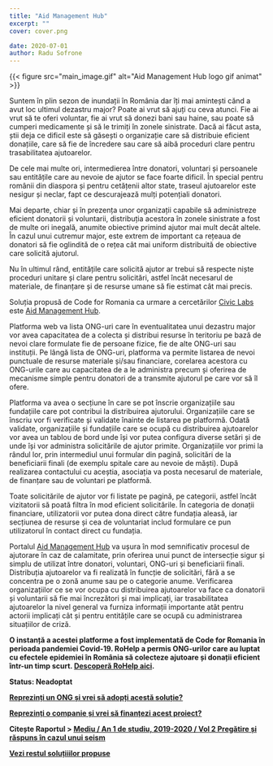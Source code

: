 ```yaml
---
title: "Aid Management Hub"
excerpt: ""
cover: cover.png

date: 2020-07-01
author: Radu Sofrone
---
```


{{< figure src="main_image.gif" alt="Aid Management Hub logo gif animat" >}}

Suntem în plin sezon de inundații în România dar îți mai amintești cănd a avut loc ultimul dezastru major? Poate ai vrut să ajuți cu ceva atunci. Fie ai vrut să te oferi voluntar, fie ai vrut să donezi bani sau haine, sau poate să cumperi medicamente și să le trimiți în zonele sinistrate. Dacă ai făcut asta, știi deja ce dificil este să găsești o organizație care să distribuie eficient donațiile, care să fie de încredere sau care să aibă proceduri clare pentru trasabilitatea ajutoarelor.

De cele mai multe ori, intermedierea între donatori, voluntari și persoanele sau entitățile care au nevoie de ajutor se face foarte dificil. În special pentru românii din diaspora și pentru cetățenii altor state, traseul ajutoarelor este nesigur și neclar, fapt ce descurajează mulți potențiali donatori.

Mai departe, chiar și în prezența unor organizații capabile să administreze eficient donatorii și voluntarii, distribuția acestora în zonele sinistrate a fost de multe ori inegală, anumite obiective  primind ajutor mai mult decât altele. În cazul unui cutremur major, este extrem de important ca rețeaua de donatori să fie oglindită de o rețea cât mai uniform distribuită de obiective care solicită ajutorul.

Nu în ultimul rând, entitățile care solicită ajutor ar trebui să respecte niște proceduri unitare și clare pentru solicitări, astfel încât necesarul de materiale, de finanțare și de resurse umane să fie estimat cât mai precis.

Soluția propusă de Code for Romania ca urmare a cercetărilor [Civic Labs](<span class="has-background-warning">) este <span class="has-background-warning">[Aid Management Hub](https://civiclabs.ro/ro/solutions/aid-management-hub)</span>. 

Platforma web va lista ONG-uri care în eventualitatea unui dezastru major vor avea capacitatea de a colecta și distribui resurse în teritoriu pe bază de nevoi clare formulate fie de persoane fizice, fie de alte ONG-uri sau instituții. Pe lângă lista de ONG-uri, platforma va permite listarea de nevoi punctuale de resurse materiale și/sau financiare, corelarea acestora cu ONG-urile care au capacitatea de a le administra precum și oferirea de mecanisme simple pentru donatori de a transmite ajutorul pe care vor să îl ofere.

Platforma va avea o secțiune în care se pot înscrie organizațiile sau fundațiile care pot contribui la distribuirea ajutorului. Organizațiile care se înscriu vor fi verificate și validate înainte de listarea pe platformă. Odată validate, organizațiile și fundațiile care se ocupă cu distribuirea ajutoarelor vor avea un tablou de bord unde își vor putea configura diverse setări și de unde își vor administra solicitările de ajutor primite. Organizațiile vor primi la rândul lor, prin intermediul unui formular din pagină, solicitări de la beneficiarii finali (de exemplu spitale care au nevoie de măști). După realizarea contactului cu aceștia, asociația va posta necesarul de materiale, de finanțare sau de voluntari pe platformă.

Toate solicitările de ajutor vor fi listate pe pagină, pe categorii, astfel încât vizitatorii să poată filtra în mod eficient solicitările. În categoria de donații financiare, utilizatorii vor putea dona direct către fundația aleasă, iar secțiunea de resurse și cea de voluntariat includ formulare ce pun utilizatorul în contact direct cu fundația.

Portalul <span class="has-background-warning">[Aid Management Hub](https://civiclabs.ro/ro/solutions/aid-management-hub)</span> va ușura în mod semnificativ procesul de ajutorare în caz de calamitate, prin oferirea unui punct de intersecție sigur și simplu de utilizat între donatori, voluntari, ONG-uri și beneficiarii finali. Distribuția ajutoarelor va fi realizată în funcție de solicitări, fără a se concentra pe o zonă anume sau pe o categorie anume. Verificarea organizațiilor ce se vor ocupa cu distribuirea ajutoarelor va face ca donatorii și voluntarii să fie mai încrezători și mai implicați, iar trasabilitatea ajutoarelor la nivel general va furniza informații importante atât pentru actorii implicați cât și pentru entitățile care se ocupă cu administrarea situațiilor de criză.

**O instanță a acestei platforme a fost implementată de Code for Romania în perioada pandemiei Covid-19. RoHelp a permis ONG-urilor care au luptat cu efectele epidemiei în România să colecteze ajutoare și donații eficient într-un timp scurt. [Descoperă RoHelp aici](https://rohelp.ro/ro/).**

**Status: Neadoptat**

<a href="mailto:contact@code4.ro"><span class="has-background-warning">**Reprezinți un ONG și vrei să adopți acestă soluție?**</span></a>

<a href="mailto:contact@code4.ro"><span class="has-background-warning">**Reprezinți o companie și vrei să finanțezi acest proiect?**</span></a>

**Citește Raportul > [Mediu / An 1 de studiu, 2019-2020 / Vol 2 Pregătire și răspuns în cazul unui seism](https://civiclabs.ro/ro/domains/pregatire-si-raspuns-in-situatii-de-urgenta-2019-2020)**

**[Vezi restul soluțiiilor propuse](https://civiclabs.ro/ro/domains/pregatire-si-raspuns-in-situatii-de-urgenta-2019-2020)**
